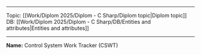 
___
Topic: [[Work/Diplom 2025/Diplom - C Sharp/Diplom topic|Diplom topic]]
DB: [[Work/Diplom 2025/Diplom - C Sharp/DB/Entities and attributes|Entities and attributes]]
___
**Name:** Control System Work Tracker (CSWT)
